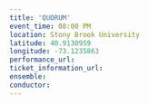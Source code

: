 ```yaml
---
title: 'QUORUM'
event_time: 08:00 PM
location: Stony Brook University
latitude: 40.9130959
longitude: -73.1235863
performance_url:
ticket_information_url:
ensemble:
conductor:
---
```

